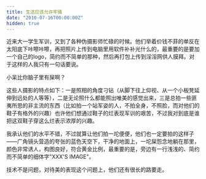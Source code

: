 ```yaml
---
title: 生活应该允许牢骚
date: "2010-07-16T00:00:00Z"
hidden: true
---
```

近来大一学生军训，又到了各种伪摄影师忙碌的时候。他们举着价钱不菲的单反在太阳底下咔嚓咔嚓，再把照片上传到电脑里用软件补补光什么的，最重要的是要加一个自己的logo，简约而不简单的那种，然后再打包上传到淫淫网供人膜拜。对于这样的人我只有一句话要说。

小呆比你脑子里有屎啊？

这些人摄影的特点如下：一是照相的角度刁钻（从脚下往上仰视、从一个小板凳延伸到远处的人等等），二是无论照什么都能照出唯美的感觉出来，三是总拍一些匪夷所思的非主流的东西（比如拍一个站军姿的人，不拍全身，不照脸，而对他们的鞋子有格外的兴趣）也许他们想通过鞋子的烂表现军训的艰苦，不过我对到底是谁把这双鞋子穿这么烂表示浓厚的兴趣。

我承认他们的水平不错，不过就算让他们拍一坨便便，他们也一定要拍的这样子——广角镜头营造的夸张的蓝色天空下，干净的地面上，一坨屎怨念地躺在那里，颜色非常诱人，构图良好，符合黄金比例，最重要的是，旁边有一行浅浅的、简约而不简单的细体字"XXX'S IMAGE"。

技术不是问题，对待美的表现这个问题上，他们还有很长的路要走。